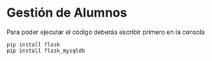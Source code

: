 # Gestión de Alumnos

Para poder ejecutar el código deberás escribir primero en la consola

```
pip install flask
pip install flask_mysqldb
```

